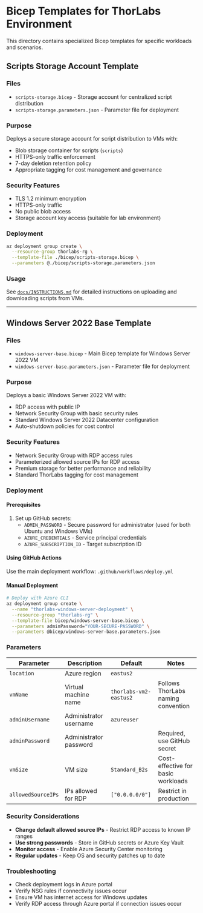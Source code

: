 # Bicep Templates for ThorLabs Environment

This directory contains specialized Bicep templates for specific workloads and scenarios.

## Scripts Storage Account Template

### Files
- `scripts-storage.bicep` - Storage account for centralized script distribution
- `scripts-storage.parameters.json` - Parameter file for deployment

### Purpose
Deploys a secure storage account for script distribution to VMs with:
- Blob storage container for scripts (`scripts`)
- HTTPS-only traffic enforcement
- 7-day deletion retention policy
- Appropriate tagging for cost management and governance

### Security Features
- TLS 1.2 minimum encryption
- HTTPS-only traffic
- No public blob access
- Storage account key access (suitable for lab environment)

### Deployment
```bash
az deployment group create \
  --resource-group thorlabs-rg \
  --template-file ./bicep/scripts-storage.bicep \
  --parameters @./bicep/scripts-storage.parameters.json
```

### Usage
See [`docs/INSTRUCTIONS.md`](../docs/INSTRUCTIONS.md) for detailed instructions on uploading and downloading scripts from VMs.

---

## Windows Server 2022 Base Template

### Files
- `windows-server-base.bicep` - Main Bicep template for Windows Server 2022 VM
- `windows-server-base.parameters.json` - Parameter file for deployment

### Purpose
Deploys a basic Windows Server 2022 VM with:
- RDP access with public IP
- Network Security Group with basic security rules
- Standard Windows Server 2022 Datacenter configuration
- Auto-shutdown policies for cost control

### Security Features
- Network Security Group with RDP access rules
- Parameterized allowed source IPs for RDP access
- Premium storage for better performance and reliability
- Standard ThorLabs tagging for cost management

### Deployment

#### Prerequisites
1. Set up GitHub secrets:
   - `ADMIN_PASSWORD` - Secure password for administrator (used for both Ubuntu and Windows VMs)
   - `AZURE_CREDENTIALS` - Service principal credentials
   - `AZURE_SUBSCRIPTION_ID` - Target subscription ID

#### Using GitHub Actions
Use the main deployment workflow: `.github/workflows/deploy.yml`

#### Manual Deployment
```bash
# Deploy with Azure CLI
az deployment group create \
  --name "thorlabs-windows-server-deployment" \
  --resource-group "thorlabs-rg" \
  --template-file bicep/windows-server-base.bicep \
  --parameters adminPassword="YOUR-SECURE-PASSWORD" \
  --parameters @bicep/windows-server-base.parameters.json
```

### Parameters

| Parameter | Description | Default | Notes |
|-----------|-------------|---------|-------|
| `location` | Azure region | `eastus2` | |
| `vmName` | Virtual machine name | `thorlabs-vm2-eastus2` | Follows ThorLabs naming convention |
| `adminUsername` | Administrator username | `azureuser` | |
| `adminPassword` | Administrator password | | Required, use GitHub secret |
| `vmSize` | VM size | `Standard_B2s` | Cost-effective for basic workloads |
| `allowedSourceIPs` | IPs allowed for RDP | `["0.0.0.0/0"]` | Restrict in production |

### Security Considerations
- **Change default allowed source IPs** - Restrict RDP access to known IP ranges
- **Use strong passwords** - Store in GitHub secrets or Azure Key Vault
- **Monitor access** - Enable Azure Security Center monitoring
- **Regular updates** - Keep OS and security patches up to date

### Troubleshooting
- Check deployment logs in Azure portal
- Verify NSG rules if connectivity issues occur
- Ensure VM has internet access for Windows updates
- Verify RDP access through Azure portal if connection issues occur